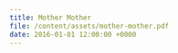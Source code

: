 ```yaml
---
title: Mother Mother
file: /content/assets/mother-mother.pdf
date: 2016-01-01 12:00:00 +0000
---
```

